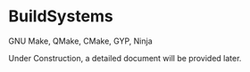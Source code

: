 # BuildSystems
GNU Make, QMake, CMake, GYP, Ninja

Under Construction, a detailed document will be provided later.
